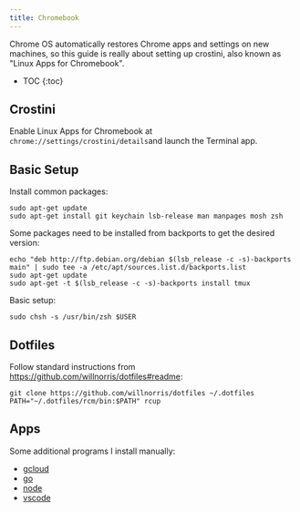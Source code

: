 ```yaml
---
title: Chromebook
---
```


Chrome OS automatically restores Chrome apps and settings on new machines, so this guide is really
about setting up crostini, also known as "Linux Apps for Chromebook".

* TOC
{:toc}

## Crostini

Enable Linux Apps for Chromebook at `chrome://settings/crostini/details`and launch the Terminal app.

## Basic Setup

Install common packages:

    sudo apt-get update
    sudo apt-get install git keychain lsb-release man manpages mosh zsh

Some packages need to be installed from backports to get the desired version:

    echo "deb http://ftp.debian.org/debian $(lsb_release -c -s)-backports main" | sudo tee -a /etc/apt/sources.list.d/backports.list
    sudo apt-get update
    sudo apt-get -t $(lsb_release -c -s)-backports install tmux


Basic setup:

    sudo chsh -s /usr/bin/zsh $USER

## Dotfiles

Follow standard instructions from <https://github.com/willnorris/dotfiles#readme>:

    git clone https://github.com/willnorris/dotfiles ~/.dotfiles
    PATH="~/.dotfiles/rcm/bin:$PATH" rcup

## Apps

Some additional programs I install manually:

 - [gcloud](https://cloud.google.com/sdk/downloads#apt-get)
 - [go](https://golang.org/dl/)
 - [node](https://nodejs.org/en/download/package-manager/#debian-and-ubuntu-based-linux-distributions)
 - [vscode](https://code.visualstudio.com/docs/setup/linux)
